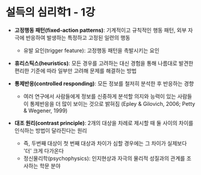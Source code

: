 # 설득의 심리학1 - 1강

- **고정행동 패턴(fixed-action patterns)**: 기계적이고 규칙적인 행동 패턴,  외부 자극에 반응하여 발생하는 특정하고 고정된 일련의 행동
  - 유발 요인(trigger feature): 고정행동 패턴을 촉발시키는 요인

- **휴리스틱스(heuristics)**: 모든 경우를 고려하는 대신 경험을 통해 나름대로 발견한 편리한 기준에 따라 일부만 고려해 문제를 해결하는 방법

- **통제반응(controlled responding)**: 모든 정보를 철저히 분석한 후 반응하는 경향
  - 여러 연구에서 사람들에게 정보를 신중하게 분석할 의지와 능력이 있는 사람들이 통제반응을 더 많이 보이는 것으로 밝혀짐 (Epley & Gilovich, 2006; Petty & Wegener, 1999)

- **대조 원리(contrast principle)**: 2개의 대상을 차례로 제시할 때 둘 사이의 차이를 인식하는 방법이 달라진다는 원리
  - 즉, 두번째 대상이 첫 번째 대상과 차이가 심할 경우에는 그 차이가 실제보다 '더' 크게 다가온다
  - 정신물리학(psychophysics): 인지현상과 자극의 물리적 성질과의 관계를 조사하는 학문 분야 
